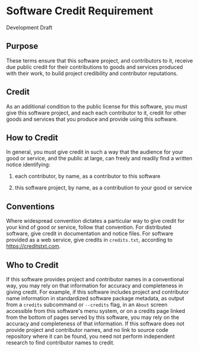 # Software Credit Requirement

Development Draft

## Purpose

These terms ensure that this software project, and contributors to it, receive due public credit for their contributions to goods and services produced with their work, to build project credibility and contributor reputations.

## Credit

As an additional condition to the public license for this software, you must give this software project, and each each contributor to it, credit for other goods and services that you produce and provide using this software.

## How to Credit

In general, you must give credit in such a way that the audience for your good or service, and the public at large, can freely and readily find a written notice identifying:

1.  each contributor, by name, as a contributor to this software

2.  this software project, by name, as a contribution to your good or service

## Conventions

Where widespread convention dictates a particular way to give credit for your kind of good or service, follow that convention.  For distributed software, give credit in documentation and notice files.  For software provided as a web service, give credits in `credits.txt`, according to <https://creditstxt.com>.

## Who to Credit

If this software provides project and contributor names in a conventional way, you may rely on that information for accuracy and completeness in giving credit.  For example, if this software includes project and contributor name information in standardized software package metadata, as output from a `credits` subcommand or `--credits` flag, in an `About` screen accessible from this software's menu system, or on a credits page linked from the bottom of pages served by this software, you may rely on the accuracy and completeness of that information.  If this software does not provide project and contributor names, and no link to source code repository where it can be found, you need not perform independent research to find contributor names to credit.
